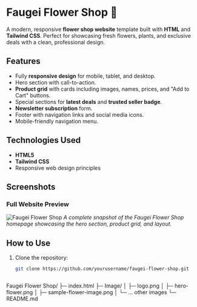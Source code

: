 # Faugei Flower Shop 🌸

A modern, responsive **flower shop website** template built with **HTML** and **Tailwind CSS**. Perfect for showcasing fresh flowers, plants, and exclusive deals with a clean, professional design.

## Features

- Fully **responsive design** for mobile, tablet, and desktop.
- Hero section with call-to-action.
- **Product grid** with cards including images, names, prices, and "Add to Cart" buttons.
- Special sections for **latest deals** and **trusted seller badge**.
- **Newsletter subscription** form.
- Footer with navigation links and social media icons.
- Mobile-friendly navigation menu.

## Technologies Used

- **HTML5**
- **Tailwind CSS**
- Responsive web design principles

## Screenshots

### Full Website Preview
![Faugei Flower Shop](images/flowershop.png)
*A complete snapshot of the Faugei Flower Shop homepage showcasing the hero section, product grid, and layout.*

## How to Use

1. Clone the repository:
   ```bash
   git clone https://github.com/yourusername/faugei-flower-shop.git



Faugei Flower Shop/
├─ index.html
├─ Image/
│  ├─ logo.png
│  ├─ hero-flower.png
│  ├─ sample-flower-image.png
│  └─ ... other images
└─ README.md
